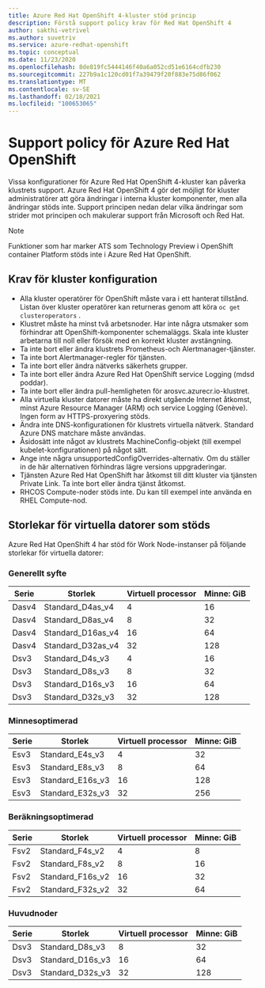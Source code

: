 ```yaml
---
title: Azure Red Hat OpenShift 4-kluster stöd princip
description: Förstå support policy krav för Red Hat OpenShift 4
author: sakthi-vetrivel
ms.author: suvetriv
ms.service: azure-redhat-openshift
ms.topic: conceptual
ms.date: 11/23/2020
ms.openlocfilehash: 8de819fc5444146f40a6a052cd51e6164cdfb230
ms.sourcegitcommit: 227b9a1c120cd01f7a39479f20f883e75d86f062
ms.translationtype: MT
ms.contentlocale: sv-SE
ms.lasthandoff: 02/18/2021
ms.locfileid: "100653065"
---
```

# <a name="azure-red-hat-openshift-support-policy"></a>Support policy för Azure Red Hat OpenShift

Vissa konfigurationer för Azure Red Hat OpenShift 4-kluster kan påverka klustrets support. Azure Red Hat OpenShift 4 gör det möjligt för kluster administratörer att göra ändringar i interna kluster komponenter, men alla ändringar stöds inte. Support principen nedan delar vilka ändringar som strider mot principen och makulerar support från Microsoft och Red Hat.

> [!NOTE]
> Funktioner som har marker ATS som Technology Preview i OpenShift container Platform stöds inte i Azure Red Hat OpenShift.

## <a name="cluster-configuration-requirements"></a>Krav för kluster konfiguration

* Alla kluster operatörer för OpenShift måste vara i ett hanterat tillstånd. Listan över kluster operatörer kan returneras genom att köra `oc get clusteroperators` .
* Klustret måste ha minst två arbetsnoder. Har inte några utsmaker som förhindrar att OpenShift-komponenter schemaläggs. Skala inte kluster arbetarna till noll eller försök med en korrekt kluster avstängning.
* Ta inte bort eller ändra klustrets Prometheus-och Alertmanager-tjänster.
* Ta inte bort Alertmanager-regler för tjänsten.
* Ta inte bort eller ändra nätverks säkerhets grupper.
* Ta inte bort eller ändra Azure Red Hat OpenShift service Logging (mdsd poddar).
* Ta inte bort eller ändra pull-hemligheten för arosvc.azurecr.io-klustret.
* Alla virtuella kluster datorer måste ha direkt utgående Internet åtkomst, minst Azure Resource Manager (ARM) och service Logging (Genève).  Ingen form av HTTPS-proxyering stöds.
* Ändra inte DNS-konfigurationen för klustrets virtuella nätverk. Standard Azure DNS matchare måste användas.
* Åsidosätt inte något av klustrets MachineConfig-objekt (till exempel kubelet-konfigurationen) på något sätt.
* Ange inte några unsupportedConfigOverrides-alternativ. Om du ställer in de här alternativen förhindras lägre versions uppgraderingar.
* Tjänsten Azure Red Hat OpenShift har åtkomst till ditt kluster via tjänsten Private Link.  Ta inte bort eller ändra tjänst åtkomst.
* RHCOS Compute-noder stöds inte. Du kan till exempel inte använda en RHEL Compute-nod.

## <a name="supported-virtual-machine-sizes"></a>Storlekar för virtuella datorer som stöds

Azure Red Hat OpenShift 4 har stöd för Work Node-instanser på följande storlekar för virtuella datorer:

### <a name="general-purpose"></a>Generellt syfte

|Serie|Storlek|Virtuell processor|Minne: GiB|
|-|-|-|-|
|Dasv4|Standard_D4as_v4|4|16|
|Dasv4|Standard_D8as_v4|8|32|
|Dasv4|Standard_D16as_v4|16|64|
|Dasv4|Standard_D32as_v4|32|128|
|Dsv3|Standard_D4s_v3|4|16|
|Dsv3|Standard_D8s_v3|8|32|
|Dsv3|Standard_D16s_v3|16|64|
|Dsv3|Standard_D32s_v3|32|128|

### <a name="memory-optimized"></a>Minnesoptimerad

|Serie|Storlek|Virtuell processor|Minne: GiB|
|-|-|-|-|
|Esv3|Standard_E4s_v3|4|32|
|Esv3|Standard_E8s_v3|8|64|
|Esv3|Standard_E16s_v3|16|128|
|Esv3|Standard_E32s_v3|32|256|

### <a name="compute-optimized"></a>Beräkningsoptimerad

|Serie|Storlek|Virtuell processor|Minne: GiB|
|-|-|-|-|
|Fsv2|Standard_F4s_v2|4|8|
|Fsv2|Standard_F8s_v2|8|16|
|Fsv2|Standard_F16s_v2|16|32|
|Fsv2|Standard_F32s_v2|32|64|

### <a name="master-nodes"></a>Huvudnoder

|Serie|Storlek|Virtuell processor|Minne: GiB|
|-|-|-|-|
|Dsv3|Standard_D8s_v3|8|32|
|Dsv3|Standard_D16s_v3|16|64|
|Dsv3|Standard_D32s_v3|32|128|
